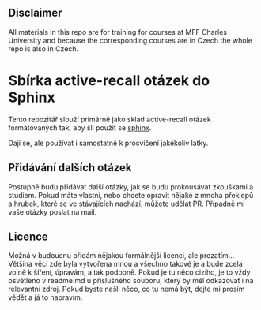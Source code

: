 ## Disclaimer
All materials in this repo are for training for courses at MFF Charles University and because
the corresponding courses are in Czech the whole repo is also in Czech.

# Sbírka active-recall otázek do Sphinx

Tento repozitář slouží primárně jako sklad active-recall otázek formátovaných tak,
aby šli použít se [sphinx](https://github.com/Yokto13/sphinx).

Dají se, ale používat i samostatně k procvičení jakékoliv látky.

## Přidávání dalších otázek
Postupně budu přidávat další otázky, jak se budu prokousávat zkouškami a studiem.
Pokud máte vlastní, nebo chcete opravit nějaké z mnoha překlepů a hrubek, které se ve 
stávajících nachází, můžete udělat PR. Případně mi vaše otázky poslat na mail.

## Licence
Možná v budoucnu přidám nějakou formálnější licenci, ale prozatím...
Většina věcí zde byla vytvořena mnou 
a všechno takové je a bude zcela volně k šíření, úpravám, a tak podobně.
Pokud je tu něco cizího, je to vždy osvětleno v readme.md u příslušného souboru,
který by měl odkazovat i na relevantní zdroj.
Pokud byste našli něco, co tu nemá být, dejte mi prosím vědět a já to napravím.
